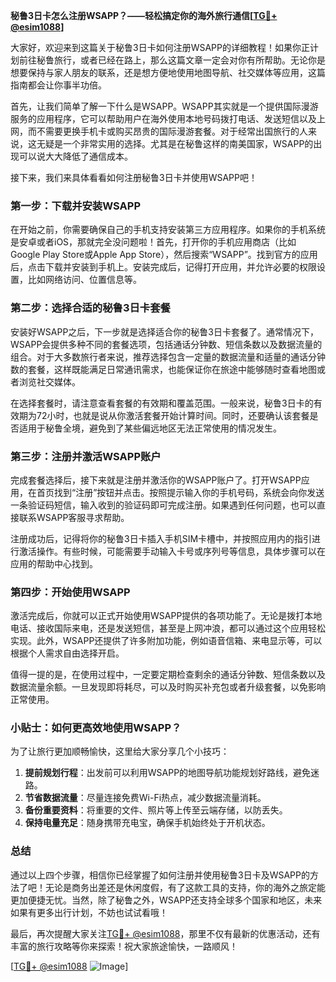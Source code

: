 **秘鲁3日卡怎么注册WSAPP？——轻松搞定你的海外旅行通信[[TG💪+ @esim1088](https://t.me/s/esim1088)]**

大家好，欢迎来到这篇关于秘鲁3日卡如何注册WSAPP的详细教程！如果你正计划前往秘鲁旅行，或者已经在路上，那么这篇文章一定会对你有所帮助。无论你是想要保持与家人朋友的联系，还是想方便地使用地图导航、社交媒体等应用，这篇指南都会让你事半功倍。

首先，让我们简单了解一下什么是WSAPP。WSAPP其实就是一个提供国际漫游服务的应用程序，它可以帮助用户在海外使用本地号码拨打电话、发送短信以及上网，而不需要更换手机卡或购买昂贵的国际漫游套餐。对于经常出国旅行的人来说，这无疑是一个非常实用的选择。尤其是在秘鲁这样的南美国家，WSAPP的出现可以说大大降低了通信成本。

接下来，我们来具体看看如何注册秘鲁3日卡并使用WSAPP吧！

### 第一步：下载并安装WSAPP

在开始之前，你需要确保自己的手机支持安装第三方应用程序。如果你的手机系统是安卓或者iOS，那就完全没问题啦！首先，打开你的手机应用商店（比如Google Play Store或Apple App Store），然后搜索“WSAPP”。找到官方的应用后，点击下载并安装到手机上。安装完成后，记得打开应用，并允许必要的权限设置，比如网络访问、位置信息等。

### 第二步：选择合适的秘鲁3日卡套餐

安装好WSAPP之后，下一步就是选择适合你的秘鲁3日卡套餐了。通常情况下，WSAPP会提供多种不同的套餐选项，包括通话分钟数、短信条数以及数据流量的组合。对于大多数旅行者来说，推荐选择包含一定量的数据流量和适量的通话分钟数的套餐，这样既能满足日常通讯需求，也能保证你在旅途中能够随时查看地图或者浏览社交媒体。

在选择套餐时，请注意查看套餐的有效期和覆盖范围。一般来说，秘鲁3日卡的有效期为72小时，也就是说从你激活套餐开始计算时间。同时，还要确认该套餐是否适用于秘鲁全境，避免到了某些偏远地区无法正常使用的情况发生。

### 第三步：注册并激活WSAPP账户

完成套餐选择后，接下来就是注册并激活你的WSAPP账户了。打开WSAPP应用，在首页找到“注册”按钮并点击。按照提示输入你的手机号码，系统会向你发送一条验证码短信，输入收到的验证码即可完成注册。如果遇到任何问题，也可以直接联系WSAPP客服寻求帮助。

注册成功后，记得将你的秘鲁3日卡插入手机SIM卡槽中，并按照应用内的指引进行激活操作。有些时候，可能需要手动输入卡号或序列号等信息，具体步骤可以在应用的帮助中心找到。

### 第四步：开始使用WSAPP

激活完成后，你就可以正式开始使用WSAPP提供的各项功能了。无论是拨打本地电话、接收国际来电，还是发送短信，甚至是上网冲浪，都可以通过这个应用轻松实现。此外，WSAPP还提供了许多附加功能，例如语音信箱、来电显示等，可以根据个人需求自由选择开启。

值得一提的是，在使用过程中，一定要定期检查剩余的通话分钟数、短信条数以及数据流量余额。一旦发现即将耗尽，可以及时购买补充包或者升级套餐，以免影响正常使用。

### 小贴士：如何更高效地使用WSAPP？

为了让旅行更加顺畅愉快，这里给大家分享几个小技巧：

1. **提前规划行程**：出发前可以利用WSAPP的地图导航功能规划好路线，避免迷路。
2. **节省数据流量**：尽量连接免费Wi-Fi热点，减少数据流量消耗。
3. **备份重要资料**：将重要的文件、照片等上传至云端存储，以防丢失。
4. **保持电量充足**：随身携带充电宝，确保手机始终处于开机状态。

### 总结

通过以上四个步骤，相信你已经掌握了如何注册并使用秘鲁3日卡及WSAPP的方法了吧！无论是商务出差还是休闲度假，有了这款工具的支持，你的海外之旅定能更加便捷无忧。当然，除了秘鲁之外，WSAPP还支持全球多个国家和地区，未来如果有更多出行计划，不妨也试试看哦！

最后，再次提醒大家关注[TG💪+ @esim1088](https://t.me/s/esim1088)，那里不仅有最新的优惠活动，还有丰富的旅行攻略等你来探索！祝大家旅途愉快，一路顺风！

[[TG💪+ @esim1088](https://t.me/s/esim1088) ![Image](https://i.postimg.cc/4NQfJmqS/Snipaste-2025-05-13-00-14-12.png)]